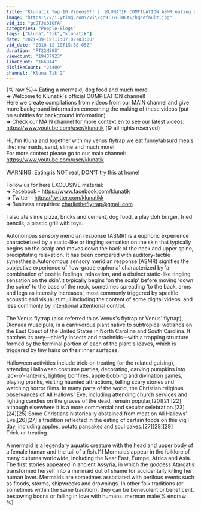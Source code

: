 ```yaml
---
title: "Klunatik Top 10 Videos!!! |  KLUNATIK COMPILATION ASMR eating sounds no talk"
image: "https:\/\/i.ytimg.com\/vi\/gc9TJx8IOFA\/hqdefault.jpg"
vid_id: "gc9TJx8IOFA"
categories: "People-Blogs"
tags: ["kluna","tik","klunatik"]
date: "2021-09-19T11:07:02+03:00"
vid_date: "2018-12-18T15:38:05Z"
duration: "PT22M36S"
viewcount: "19437923"
likeCount: "166944"
dislikeCount: "23409"
channel: "Kluna Tik 2"
---
```

{% raw %}➜ Eating a mermaid, dog food and much more!<br />➜ Welcome to Klunatik`s official COMPILATION channel!<br />Here we create compilations from videos from our MAIN channel and give more background information concerning the making of these videos (put on subtitles for background information)<br />➜  Check our MAIN channel for more context en to see our latest videos: <a rel="nofollow" target="blank" href="https://www.youtube.com/user/klunatik">https://www.youtube.com/user/klunatik</a>    (© all rights reserved)<br /><br />Hi, I'm Kluna and together with my venus flytrap we eat funny/absurd meals like: mermaids, sand, slime and much more!<br />For more context please go to our main channel: <a rel="nofollow" target="blank" href="https://www.youtube.com/user/klunatik">https://www.youtube.com/user/klunatik</a>  <br /><br />WARNING: Eating is NOT real, DON'T try this at home!<br /><br />Follow us for here EXCLUSIVE material:<br />➜ Facebook - <a rel="nofollow" target="blank" href="https://www.facebook.com/klunatik">https://www.facebook.com/klunatik</a><br />➜ Twitter - <a rel="nofollow" target="blank" href="https://twitter.com/klunatikk">https://twitter.com/klunatikk</a><br />➜ Business enquiries: charlietheflytrap@gmail.com<br /><br />I also ate slime pizza, bricks and cement, dog food, a play doh burger, fried pencils, a plastic grill with toys.<br /><br />Autonomous sensory meridian response (ASMR) is a euphoric experience characterized by a static-like or tingling sensation on the skin that typically begins on the scalp and moves down the back of the neck and upper spine, precipitating relaxation. It has been compared with auditory-tactile synesthesia.Autonomous sensory meridian response (ASMR) signifies the subjective experience of 'low-grade euphoria' characterized by 'a combination of positie feelings, relaxation, and a distinct static-like tingling sensation on the skin'.It typically begins 'on the scalp' before moving 'down the spine' to the base of the neck, sometimes spreading 'to the back, arms and legs as intensity increases', most commonly triggered by specific acoustic and visual stimuli including the content of some digital videos, and less commonly by intentional attentional control.<br /><br />The Venus flytrap (also referred to as Venus's flytrap or Venus' flytrap), Dionaea muscipula, is a carnivorous plant native to subtropical wetlands on the East Coast of the United States in North Carolina and South Carolina. It catches its prey—chiefly insects and arachnids—with a trapping structure formed by the terminal portion of each of the plant's leaves, which is triggered by tiny hairs on their inner surfaces.<br /><br />Halloween activities include trick-or-treating (or the related guising), attending Halloween costume parties, decorating, carving pumpkins into jack-o'-lanterns, lighting bonfires, apple bobbing and divination games, playing pranks, visiting haunted attractions, telling scary stories and watching horror films. In many parts of the world, the Christian religious observances of All Hallows' Eve, including attending church services and lighting candles on the graves of the dead, remain popular,[20][21][22] although elsewhere it is a more commercial and secular celebration.[23][24][25] Some Christians historically abstained from meat on All Hallows' Eve,[26][27] a tradition reflected in the eating of certain foods on this vigil day, including apples, potato pancakes and soul cakes.[27][28][29]<br />Trick-or-treating<br /><br />A mermaid is a legendary aquatic creature with the head and upper body of a female human and the tail of a fish.[1] Mermaids appear in the folklore of many cultures worldwide, including the Near East, Europe, Africa and Asia. The first stories appeared in ancient Assyria, in which the goddess Atargatis transformed herself into a mermaid out of shame for accidentally killing her human lover. Mermaids are sometimes associated with perilous events such as floods, storms, shipwrecks and drownings. In other folk traditions (or sometimes within the same tradition), they can be benevolent or beneficent, bestowing boons or falling in love with humans. merman male{% endraw %}
